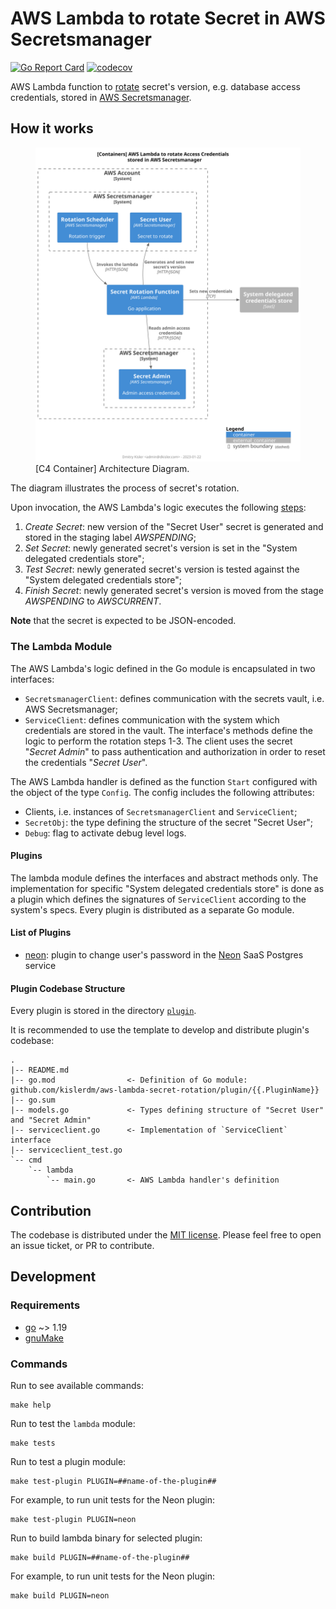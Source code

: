# AWS Lambda to rotate Secret in AWS Secretsmanager

[![Go Report Card](https://goreportcard.com/badge/github.com/kislerdm/aws-lambda-secret-rotation)](https://goreportcard.com/report/github.com/kislerdm/aws-lambda-secret-rotation)
[![codecov](https://codecov.io/github/kislerdm/aws-lambda-secret-rotation/branch/master/graph/badge.svg?token=LABNHF9G1V)](https://codecov.io/github/kislerdm/aws-lambda-secret-rotation)

AWS Lambda function
to [rotate](https://docs.aws.amazon.com/secretsmanager/latest/userguide/rotating-secrets.html) secret's version, e.g.
database access credentials, stored in [AWS Secretsmanager](https://aws.amazon.com/secrets-manager/).

## How it works

<figure style="alignment: center;">
<img style="alignment: center;" src="architecture.svg" alt="architecture-c4-containers">
<figcaption style="alignment: center;">[C4 Container] Architecture Diagram.</figcaption>
</figure>

The diagram illustrates the process of secret's rotation.

Upon invocation, the AWS Lambda's logic executes the
following [steps](https://docs.aws.amazon.com/secretsmanager/latest/userguide/rotate-secrets_turn-on-for-other.html#rotate-secrets_turn-on-for-other_step5):

1. _Create Secret_: new version of the "Secret User" secret is generated and stored in the staging label _AWSPENDING_;
2. _Set Secret_: newly generated secret's version is set in the "System delegated credentials store";
3. _Test Secret_: newly generated secret's version is tested against the "System delegated credentials store";
4. _Finish Secret_: newly generated secret's version is moved from the stage _AWSPENDING_ to _AWSCURRENT_.

**Note** that the secret is expected to be JSON-encoded.

### The Lambda Module

The AWS Lambda's logic defined in the Go module is encapsulated in two interfaces:

- `SecretsmanagerClient`: defines communication with the secrets vault, i.e. AWS Secretsmanager;
- `ServiceClient`: defines communication with the system which credentials are stored in the vault. The interface's
  methods define the logic to perform the rotation steps 1-3. The client uses the secret "_Secret Admin_" to pass
  authentication and authorization in order to reset the credentials "_Secret User_".

The AWS Lambda handler is defined as the function `Start` configured with the object of the type `Config`. The config
includes the following attributes:

- Clients, i.e. instances of `SecretsmanagerClient` and `ServiceClient`;
- `SecretObj`: the type defining the structure of the secret "Secret User";
- `Debug`: flag to activate debug level logs.

#### Plugins

The lambda module defines the interfaces and abstract methods only. The implementation for specific "System delegated
credentials store" is done as a plugin which defines the signatures of `ServiceClient` according to the system's specs.
Every plugin is distributed as a separate Go module.

#### List of Plugins

- [neon](plugin/neon): plugin to change user's password in the [Neon](https://neon.tech/) SaaS Postgres service

#### Plugin Codebase Structure

Every plugin is stored in the directory [`plugin`](plugin).

It is recommended to use the template to develop and distribute plugin's codebase:

```commandline
.
|-- README.md
|-- go.mod                <- Definition of Go module: github.com/kislerdm/aws-lambda-secret-rotation/plugin/{{.PluginName}}
|-- go.sum
|-- models.go             <- Types defining structure of "Secret User" and "Secret Admin"         
|-- serviceclient.go      <- Implementation of `ServiceClient` interface
|-- serviceclient_test.go
`-- cmd
    `-- lambda
        `-- main.go       <- AWS Lambda handler's definition
```

## Contribution

The codebase is distributed under the [MIT license](LICENSE). Please feel free to open an issue ticket, or PR to
contribute.

## Development

### Requirements

- [go](https://go.dev) ~> 1.19
- [gnuMake](https://www.gnu.org/software/make/)

### Commands

Run to see available commands:

```commandline
make help
```

Run to test the `lambda` module:

```commandline
make tests
```

Run to test a plugin module:

```commandline
make test-plugin PLUGIN=##name-of-the-plugin##
```

For example, to run unit tests for the Neon plugin:

```commandline
make test-plugin PLUGIN=neon
```

Run to build lambda binary for selected plugin:

```commandline
make build PLUGIN=##name-of-the-plugin##
```

For example, to run unit tests for the Neon plugin:

```commandline
make build PLUGIN=neon
```
